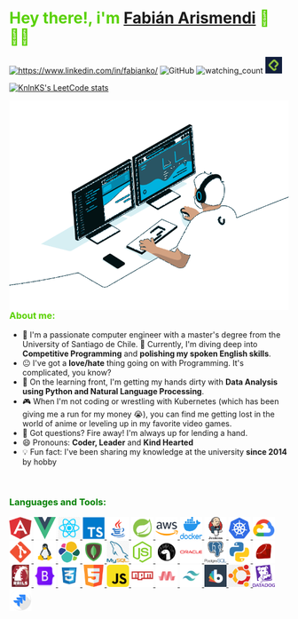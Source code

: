 <h1 style="color:#59d102"> Hey there!, i'm 
<a href="https://www.fabianko.com/">Fabián Arismendi</a> 👋🇨🇱 </h1>

<a href="https://www.linkedin.com/in/fabianko/"><img src="https://img.shields.io/badge/-fabianko-blue?style=flat-square&logo=Linkedin&logoColor=white&link=https://www.linkedin.com/in/fabianko/" alt="https://www.linkedin.com/in/fabianko/"></a>
<img alt="GitHub" src="https://img.shields.io/badge/dynamic/json?logo=github&label=GitHub+Followers&labelColor=282c34&color=181717&query=%24.data.totalSubs&url=https%3A%2F%2Fapi.spencerwoo.com%2Fsubstats%2F%3Fsource%3Dgithub%26queryKey%3Dfabianko&longCache=true"/>
<img src="https://komarev.com/ghpvc/?username=fabianko&color=brightgreen" alt="watching_count" />
<a href="https://platzi.com/p/fabianko_/"><img src="img/platzi.png" width="30" height="30"  >
</a>

[![KnlnKS's LeetCode stats](https://leetcode-stats-six.vercel.app/api?username=fabianko)](https://github.com/fabianko/)



<img src='img/gif_dev.gif' align='left'>
<h3 align="left" style="color:#59d102">About me:</h3>

- :school: I'm a passionate computer engineer with a master's degree from the University of Santiago de Chile.
🔭 Currently, I'm diving deep into **Competitive Programming** and **polishing my spoken English skills**.
- :neutral_face: I've got a  **love/hate** thing going on with Programming. It's complicated, you know?
- 🌱 On the learning front, I'm getting my hands dirty with **Data Analysis using Python and Natural Language Processing**.
- 🎮 When I'm not coding or wrestling with Kubernetes (which has been giving me a run for my money 😭), you can find me getting lost in the world of anime or leveling up in my favorite video games.
- 💬 Got questions? Fire away! I'm always up for lending a hand.
- 😄 Pronouns: **Coder, Leader** and **Kind Hearted**
- :bulb: Fun fact: I've been sharing my knowledge at the university **since 2014** by hobby
</br>

<h3 align="left" style="color:green">Languages and Tools:</h3>
<p align="left"> 
<a href="https://angular.io" target="_blank"> <img src="img/angular.png" alt="angularjs" width="40" height="40"/> </a> 
<a href="https://vuejs.org" target="_blank"> <img src="img/vue.png" alt="vuejs" width="40" height="40"/> </a> 
<a href="https://react.dev/" target="_blank"> <img src="img/react.png" alt="react" width="40" height="40"/>  </a> 
<a href="https://www.typescriptlang.org/" target="_blank"> <img src="img/typescript.png" alt="typescript" width="40" height="40"/> </a> 
<a href="https://www.java.com" target="_blank"> <img src="img/java.png" alt="java" width="40" height="40"/> </a> 
<a href="https://spring.io/" target="_blank"> <img src="img/spring.png" alt="spring" width="40" height="40"/> </a> 
<a href="https://aws.amazon.com" target="_blank"> <img src="img/aws.png" alt="aws" width="40" height="40"/> </a> 
<a href="https://www.docker.com/" target="_blank"> <img src="img/docker.png" alt="docker" width="40" height="40"/> </a> 
<a href="https://www.jenkins.io" target="_blank"> <img src="img/jenkins.png" alt="jenkins" width="40" height="40"/> </a> 
<a href="https://kubernetes.io" target="_blank"> <img src="img/kubernetes.png" alt="kubernetes" width="40" height="40"/> </a>  
<a href="https://cloud.google.com" target="_blank"> <img src="img/google-cloud.png" alt="gcp" width="40" height="40"/> </a> 
<a href="https://git-scm.com/" target="_blank"> <img src="img/git.png" alt="git" width="40" height="40"/> </a> 
<a href="https://www.linux.org/" target="_blank"> <img src="img/linux.png" alt="linux" width="40" height="40"/> </a> 
<a href="https://www.elastic.co" target="_blank"> <img src="img/elastic.svg" alt="elasticsearch" width="40" height="40"/> </a> 
<a href="https://www.mongodb.com/" target="_blank"> <img src="img/mongodb.png" alt="mongodb" width="40" height="40"/> </a> 
<a href="https://www.mysql.com/" target="_blank"> <img src="img/mysql.png" alt="mysql" width="40" height="40"/> </a> 
<a href="https://nodejs.org" target="_blank"> <img src="img/nodejs.png" alt="nodejs" width="40" height="40"/> </a> 
<a href="https://deno.com" target="_blank"> <img src="img/deno.png" alt="deno" width="40" height="40"/> </a> 
<a href="https://www.oracle.com/" target="_blank"> <img src="img/orace.png" alt="oracle" width="40" height="40"/> </a> 
<a href="https://www.postgresql.org" target="_blank"> <img src="img/postgresql.png" alt="postgresql" width="40" height="40"/> </a> 
<a href="https://www.python.org" target="_blank"> <img src="img/python.png" alt="python" width="40" height="40"/> </a> 
<a href="https://www.ruby-lang.org/en/" target="_blank"> <img src="img/ruby.png" alt="ruby" width="40" height="40"/> </a> 
<a href="https://rubyonrails.org/" target="_blank"> <img src="img/rails.png" alt="ruby" width="40" height="40"/> </a> 
<a href="https://getbootstrap.com" target="_blank"> <img src="img/bootstrap.png" alt="bootstrap" width="40" height="40"/> </a> 
<a href="https://www.w3schools.com/css/" target="_blank"> <img src="img/css3.png" alt="css3" width="40" height="40"/> </a> 
<a href="https://www.w3.org/html/" target="_blank"> <img src="img/html5.png" alt="html5" width="40" height="40"/> </a> 
<a href="https://developer.mozilla.org/en-US/docs/Web/JavaScript" target="_blank"> <img src="img/js.png" alt="javascript" width="40" height="40"/>  </a> 
<a href="https://npmjs.com" target="_blank"> <img src="img/npm.png" alt="npm" width="40" height="40"/>  </a> 
<a href="https://materializecss.com/" target="_blank"> <img src="img/materialize.png" alt="materialize" width="40" height="40"/> </a> 
<a href="https://tailwindcss.com/" target="_blank"> <img src="img/tailwind.png" alt="tailwindcss" width="40" height="40"/> </a> 
<a href="https://bootswatch.com/" target="_blank"> <img src="img/bootswatch.png" alt="bootswatch" width="40" height="40"/> </a> 
<a href="https://materializecss.com/" target="_blank"> <img src="img/ubuntu.png" alt="materialize" width="40" height="40"/> </a>
<a href="https://www.datadoghq.com/" target="_blank"> <img src="img/datadog.png" alt="datadog" width="40" height="40"/> </a>  
<a href="https://jira.atlassina.com" target="_blank"> <img src="img/jira.png" alt="jira" width="40" height="40"/> </a> 
</p>
 
